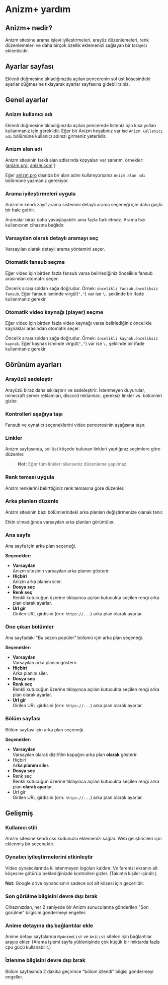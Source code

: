 # Anizm+ yardım

## Anizm+ nedir?

Anizm sitesine arama işlevi iyileştirmeleri, arayüz düzenlemeleri, renk düzenlemeleri ve daha birçok özellik eklemenizi sağlayan bir tarayıcı eklentisidir.

## Ayarlar sayfası

Eklenti düğmesine tıkladığınızda açılan pencerenin sol üst köşesindeki ayarlar düğmesine tıklayarak  ayarlar sayfasına gidebilirsiniz.

## Genel ayarlar

### Anizm kullanıcı adı

Eklenti düğmesine tıkladığınızda açılan pencerede listeniz için kısa yolları kullanmanız için gereklidir. Eğer bir Anizm hesabınız var ise `Anizm kullanıcı adı` bölümüne kullanıcı adınızı girmeniz yeterlidir.

### Anizm alan adı

Anizm sitesinin farklı alan adlarında kopyaları var sanırım. örnekler: ([anizm.pro](https://anizm.pro/), [anizle.com](https://anizle.com/)`)

Eğer [anizm.pro](https://anizm.pro/) dışında bir alan adını kullanıyorsanız `Anizm alan adı` bölümüne yazmanız gerekiyor.

### Arama iyileştirmeleri uygula

Anizm'in kendi zayıf arama sistemini detaylı arama seçeneği için daha güçlü bir hale getirir.

Aramalar biraz daha yavaşlayabilir ama fazla fark etmez. Arama hızı kullanıcının cihazına bağlıdır.

### Varsayılan olarak detaylı aramayı seç

Varsayılan olarak detaylı arama yöntemini seçer.

### Otomatik fansub seçme

Eğer video için birden fazla fansub varsa belirlediğiniz öncelikle fansub arasından otomatik seçer.

Öncelik sırası soldan sağa doğrudur. Örnek: `öncelikli fansub,önceliksiz fansub`. Eğer fansub isminde virgül(`","`) var ise `\,` şeklinde bir ifade kullanmanız gerekir.

### Otomatik video kaynağı (player) seçme

Eğer video için birden fazla video kaynağı varsa belirlediğiniz öncelikle kaynaklar arasından otomatik seçer.

Öncelik sırası soldan sağa doğrudur. Örnek: `öncelikli kaynak,önceliksiz kaynak`. Eğer kaynak isminde virgül(`","`) var ise `\,` şeklinde bir ifade kullanmanız gerekir.

## Görünüm ayarları

### Arayüzü sadeleştir

Arayüzü biraz daha sıkılaştırır ve sadeleştirir. İstenmeyen duyurular, minecraft server reklamları, discord reklamları, gereksiz linkler vs. bölümleri gizler.

### Kontrolleri aşağıya taşı
Fansub ve oynatıcı seçeneklerini video penceresinin aşağısına taşır.

### Linkler

Anizm sayfasında, sol üst köşede bulunan linkleri yaptığınız seçimlere göre düzenler.

> **Not:** Eğer tüm linkleri silerseniz düzenleme yapılmaz.

### Renk teması uygula

Anizm renklerini belirttiğiniz renk temasına göre düzenler.

<!-- ### Arka plan resimlerini kaldır

Ana sayfadaki ve bölüm sayfalarındaki arka plan resimlerini kaldırır. -->

### Arka planları düzenle

Anizm sitesinin bazı bölümlerindeki arka planları değiştirmenize olanak tanır.

Etkin olmadığında varsayılan arka planları görüntüler.

### Ana sayfa

Ana sayfa için arka plan seçeneği.

**Seçenekler:**
- **Varsayılan**<br>
  Anizm sitesinin varsayılan arka planını gösterir.
- **Hiçbiri**<br>
  Anizm arka planını siler.
- **Dosya seç**
- **Renk seç**<br>
  Renkli kutucuğun üzerine tıklayınca açılan kutucukta seçilen rengi arka plan olarak ayarlar.
- **Url gir**<br>
  Girilen URL girdisini (örn: `https://...`) arka plan olarak ayarlar.

### Öne çıkan bölümler

Ana sayfadaki "Bu sezon popüler" bölümü için arka plan seçeneği.

**Seçenekler:**
- **Varsayılan**<br>
  Varsayılan arka planını gösterir.
- **Hiçbiri**<br>
  Arka planını siler.
- **Dosya seç**
- **Renk seç**<br>
  Renkli kutucuğun üzerine tıklayınca açılan kutucukta seçilen rengi arka plan olarak ayarlar.
- **Url gir**<br>
  Girilen URL girdisini (örn: `https://...`) arka plan olarak ayarlar.

### Bölüm sayfası

Bölüm sayfası için arka plan seçeneği.

**Seçenekler:**
- **Varsayılan**<br>
  Varsayılan olarak dizi/film kapağını arka plan **olarak** gösterir.
- Hiçbiri<br>
  Ar**ka planını siler.**
- **Dosya seç**
- Renk seç<br>
  Renkli kutucuğun üzerine tıklayınca açılan kutucukta seçilen rengi arka plan **olarak ayar**lar.
- Url gir<br>
  Girilen URL girdisini (örn: `https://...`) arka plan olarak ayarlar.

## Gelişmiş

### Kullanıcı stili

Anizm sitesine kendi css kodunuzu eklemenizi sağlar. Web geliştiricileri için eklenmiş bir seçenektir.

### Oynatıcı iyileştirmelerini etkinleştir

Video oynatıcılarında ki istenmeyen logoları kaldırır. Ve farenizi ekranın alt köşesine götürüp beklediğinizde kontrolleri gizler. (Takıntılı kişiler içindir.)

**Not:** Google drive oynatıcısının sadece sol alt köşesi için geçerlidir.

### Son görülme bilgisini devre dışı bırak

Cihazınızdan, her 2 saniyede bir Anizm sunucularına gönderilen "Son görülme" bilgisini göndermeyi engeller.

### Anime detayına dış bağlantılar ekle

Anime detayı sayfalarına `MyAnimeList` ve `AniList` siteleri için bağlantılar arayıp ekler. (Arama işlemi sayfa yüklenişinde çok küçük bir miktarda fazla cpu gücü kullanabilir.)

### İzlenme bilgisini devre dışı bırak

Bölüm sayfasında 2 dakika geçirince "bölüm izlendi" bilgisi göndermeyi engeller.
